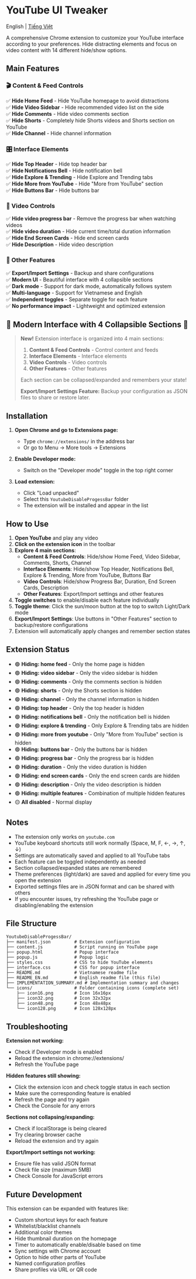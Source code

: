 # YouTube UI Tweaker

English | [Tiếng Việt](README.md)

A comprehensive Chrome extension to customize your YouTube interface according to your preferences. Hide distracting elements and focus on video content with 14 different hide/show options.

## Main Features

### 🎬 Content & Feed Controls
✅ **Hide Home Feed** - Hide YouTube homepage to avoid distractions <br>
✅ **Hide Video Sidebar** - Hide recommended video list on the side <br>
✅ **Hide Comments** - Hide video comments section <br>
✅ **Hide Shorts** - Completely hide Shorts videos and Shorts section on YouTube <br>
✅ **Hide Channel** - Hide channel information <br>

### 🎛️ Interface Elements
✅ **Hide Top Header** - Hide top header bar <br>
✅ **Hide Notifications Bell** - Hide notification bell <br>
✅ **Hide Explore & Trending** - Hide Explore and Trending tabs <br>
✅ **Hide More from YouTube** - Hide "More from YouTube" section <br>
✅ **Hide Buttons Bar** - Hide buttons bar <br>

### 🎥 Video Controls
✅ **Hide video progress bar** - Remove the progress bar when watching videos <br>
✅ **Hide video duration** - Hide current time/total duration information <br>
✅ **Hide End Screen Cards** - Hide end screen cards <br>
✅ **Hide Description** - Hide video description <br>

### 🔧 Other Features
✅ **Export/Import Settings** - Backup and share configurations <br>
✅ **Modern UI** - Beautiful interface with 4 collapsible sections <br>
✅ **Dark mode** - Support for dark mode, automatically follows system <br>
✅ **Multi-language** - Support for Vietnamese and English <br>
✅ **Independent toggles** - Separate toggle for each feature <br>
✅ **No performance impact** - Lightweight and optimized extension <br>

## 🌟 Modern Interface with 4 Collapsible Sections 🌟

> **New!** Extension interface is organized into 4 main sections:
>
> 1. **Content & Feed Controls** - Control content and feeds
> 2. **Interface Elements** - Interface elements
> 3. **Video Controls** - Video controls
> 4. **Other Features** - Other features
>
> Each section can be collapsed/expanded and remembers your state!
>
> **Export/Import Settings Feature:** Backup your configuration as JSON files to share or restore later.

## Installation

1. **Open Chrome and go to Extensions page:**
   - Type `chrome://extensions/` in the address bar
   - Or go to Menu → More tools → Extensions

2. **Enable Developer mode:**
   - Switch on the "Developer mode" toggle in the top right corner

3. **Load extension:**
   - Click "Load unpacked"
   - Select this `YoutubeDisableProgessBar` folder
   - The extension will be installed and appear in the list

## How to Use

1. **Open YouTube** and play any video
2. **Click on the extension icon** in the toolbar
3. **Explore 4 main sections**:
   - **Content & Feed Controls**: Hide/show Home Feed, Video Sidebar, Comments, Shorts, Channel
   - **Interface Elements**: Hide/show Top Header, Notifications Bell, Explore & Trending, More from YouTube, Buttons Bar
   - **Video Controls**: Hide/show Progress Bar, Duration, End Screen Cards, Description
   - **Other Features**: Export/Import settings and other features
4. **Toggle switches** to enable/disable each feature individually
5. **Toggle theme**: Click the sun/moon button at the top to switch Light/Dark mode
6. **Export/Import Settings**: Use buttons in "Other Features" section to backup/restore configurations
7. Extension will automatically apply changes and remember section states

## Extension Status

- 🟢 **Hiding: home feed** - Only the home page is hidden
- 🟢 **Hiding: video sidebar** - Only the video sidebar is hidden
- 🟢 **Hiding: comments** - Only the comments section is hidden
- 🟢 **Hiding: shorts** - Only the Shorts section is hidden
- 🟢 **Hiding: channel** - Only the channel information is hidden
- 🟢 **Hiding: top header** - Only the top header is hidden
- 🟢 **Hiding: notifications bell** - Only the notification bell is hidden
- 🟢 **Hiding: explore & trending** - Only Explore & Trending tabs are hidden
- 🟢 **Hiding: more from youtube** - Only "More from YouTube" section is hidden
- 🟢 **Hiding: buttons bar** - Only the buttons bar is hidden
- 🟢 **Hiding: progress bar** - Only the progress bar is hidden
- 🟢 **Hiding: duration** - Only the video duration is hidden
- 🟢 **Hiding: end screen cards** - Only the end screen cards are hidden
- 🟢 **Hiding: description** - Only the video description is hidden
- 🟢 **Hiding: multiple features** - Combination of multiple hidden features
- 🟡 **All disabled** - Normal display

## Notes

- The extension only works on `youtube.com`
- YouTube keyboard shortcuts still work normally (Space, M, F, ←, →, ↑, ↓)
- Settings are automatically saved and applied to all YouTube tabs
- Each feature can be toggled independently as needed
- Section collapsed/expanded states are remembered
- Theme preferences (light/dark) are saved and applied for every time you open the extension
- Exported settings files are in JSON format and can be shared with others
- If you encounter issues, try refreshing the YouTube page or disabling/enabling the extension

## File Structure

```
YoutubeDisableProgessBar/
├── manifest.json         # Extension configuration
├── content.js            # Script running on YouTube page
├── popup.html            # Popup interface
├── popup.js              # Popup logic
├── styles.css            # CSS to hide YouTube elements
├── interface.css         # CSS for popup interface
├── README.md             # Vietnamese readme file
├── README_EN.md          # English readme file (this file)
├── IMPLEMENTATION_SUMMARY.md # Implementation summary and changes
└── icons/                # Folder containing icons (complete set)
    ├── icon16.png        # Icon 16x16px
    ├── icon32.png        # Icon 32x32px
    ├── icon48.png        # Icon 48x48px
    └── icon128.png       # Icon 128x128px
```

## Troubleshooting

**Extension not working:**
- Check if Developer mode is enabled
- Reload the extension in chrome://extensions/
- Refresh the YouTube page

**Hidden features still showing:**
- Click the extension icon and check toggle status in each section
- Make sure the corresponding feature is enabled
- Refresh the page and try again
- Check the Console for any errors

**Sections not collapsing/expanding:**
- Check if localStorage is being cleared
- Try clearing browser cache
- Reload the extension and try again

**Export/Import settings not working:**
- Ensure file has valid JSON format
- Check file size (maximum 5MB)
- Check Console for JavaScript errors

## Future Development

This extension can be expanded with features like:
- Custom shortcut keys for each feature
- Whitelist/blacklist channels
- Additional color themes
- Hide thumbnail duration on the homepage
- Timer to automatically enable/disable based on time
- Sync settings with Chrome account
- Option to hide other parts of YouTube
- Named configuration profiles
- Share profiles via URL or QR code

